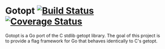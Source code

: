 # Gotopt [![Build Status](https://travis-ci.org/akutz/gotopt.svg)](https://travis-ci.org/akutz/gotopt) [![Coverage Status](https://coveralls.io/repos/akutz/gotopt/badge.svg?branch=master&service=github)](https://coveralls.io/github/akutz/gotopt?branch=master)

Gotopt is a Go port of the C stdlib getopt library. The goal of this project is
to provide a flag framework for Go that behaves identically to C's getopt.
